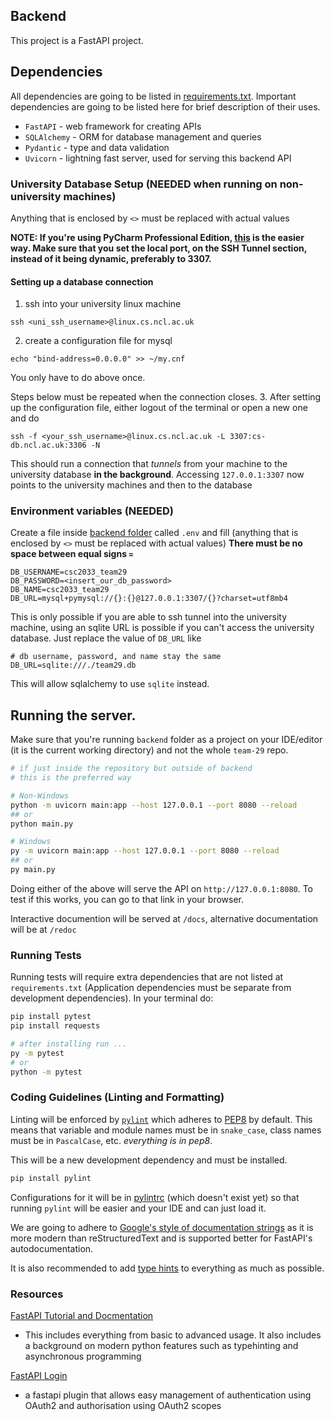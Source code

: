 ## Backend
This project is a FastAPI project.


## Dependencies
All dependencies are going to be listed in [requirements.txt](./requirements.txt). 
Important dependencies are going to be listed here for brief description of their uses.
- `FastAPI` - web framework for creating APIs
- `SQLAlchemy` - ORM for database management and queries
- `Pydantic` - type and data validation
- `Uvicorn` - lightning fast server, used for serving this backend API

### University Database Setup (**NEEDED when running on non-university machines**)
Anything that is enclosed by `<>` must be replaced with actual values

**NOTE: If you're using PyCharm Professional Edition, [this](https://ncl.instructure.com/courses/39968/files/5003547)
is the easier way. Make sure that you set the local port, on the SSH Tunnel section, instead of it being dynamic, 
preferably to 3307.**


#### Setting up a database connection
1. ssh into your university linux machine
```shell
ssh <uni_ssh_username>@linux.cs.ncl.ac.uk
```
2. create a configuration file for mysql
```shell
echo "bind-address=0.0.0.0" >> ~/my.cnf
```
You only have to do above once.

Steps below must be repeated when the connection closes.
3. After setting up the configuration file, either logout of the terminal or open a new one and do
```shell
ssh -f <your_ssh_username>@linux.cs.ncl.ac.uk -L 3307:cs-db.ncl.ac.uk:3306 -N
```
This should run a connection that *tunnels* from your machine to the university database **in the background**.
Accessing `127.0.0.1:3307` now points to the university machines and then to the database


### Environment variables (**NEEDED**)
Create a file inside [backend folder](../backend) called `.env` and fill 
(anything that is enclosed by `<>` must be replaced with actual values)
**There must be no space between equal signs `=`**
```
DB_USERNAME=csc2033_team29
DB_PASSWORD=<insert_our_db_password>
DB_NAME=csc2033_team29
DB_URL=mysql+pymysql://{}:{}@127.0.0.1:3307/{}?charset=utf8mb4
```
This is only possible if you are able to ssh tunnel into the university machine, using an sqlite URL is possible
if you can't access the university database. Just replace the value of `DB_URL` like
```
# db username, password, and name stay the same
DB_URL=sqlite:///./team29.db
```
This will allow sqlalchemy to use `sqlite` instead.


## Running the server.
Make sure that you're running `backend` folder as a project on your IDE/editor (it is the current working directory)
and not the whole `team-29` repo.
```sh
# if just inside the repository but outside of backend
# this is the preferred way

# Non-Windows
python -m uvicorn main:app --host 127.0.0.1 --port 8080 --reload
## or
python main.py

# Windows
py -m uvicorn main:app --host 127.0.0.1 --port 8080 --reload
## or
py main.py
```
Doing either of the above will serve the API on `http://127.0.0.1:8080`. 
To test if this works, you can go to that link in your browser.

Interactive documention will be served at `/docs`, alternative documentation will be at `/redoc`


### Running Tests
Running tests will require extra dependencies that are not listed at `requirements.txt` 
(Application dependencies must be separate from development dependencies). In your terminal do:
```sh
pip install pytest
pip install requests

# after installing run ...
py -m pytest
# or 
python -m pytest
```

### Coding Guidelines (Linting and Formatting)
Linting will be enforced by [`pylint`](https://pylint.pycqa.org/en/latest/user_guide/run.html) which 
adheres to [PEP8](https://pep8.org/) by default. This means that variable and module names must be in
 `snake_case`, class names must be in `PascalCase`, etc. *everything is in pep8*.


This will be a new development dependency and must be installed.
```sh
pip install pylint
```
Configurations for it will be in [pylintrc](../backend/pylintrc) (which doesn't exist yet) so that 
running `pylint` will be easier and your IDE and can just load it.

We are going to adhere to [Google's style of documentation strings](https://gist.github.com/redlotus/3bc387c2591e3e908c9b63b97b11d24e) 
as it is more modern than reStructuredText and is supported better for FastAPI's autodocumentation.

It is also recommended to add [type hints](https://www.python.org/dev/peps/pep-0484/) to everything as much as possible. 


### Resources
[FastAPI Tutorial and Docmentation](https://fastapi.tiangolo.com/tutorial/)
- This includes everything from basic to advanced usage. It also includes 
a background on modern python features such as typehinting and asynchronous programming

[FastAPI Login](https://fastapi-login.readthedocs.io/)
- a fastapi plugin that allows easy management of authentication 
using OAuth2 and authorisation using OAuth2 scopes
